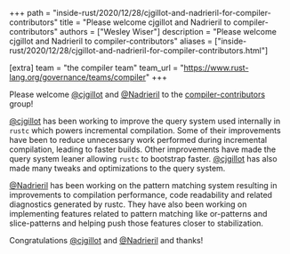 +++
path = "inside-rust/2020/12/28/cjgillot-and-nadrieril-for-compiler-contributors"
title = "Please welcome cjgillot and Nadrieril to compiler-contributors"
authors = ["Wesley Wiser"]
description = "Please welcome cjgillot and Nadrieril to compiler-contributors"
aliases = ["inside-rust/2020/12/28/cjgillot-and-nadrieril-for-compiler-contributors.html"]

[extra]
team = "the compiler team"
team_url = "https://www.rust-lang.org/governance/teams/compiler"
+++

Please welcome [@cjgillot] and [@Nadrieril] to the [compiler-contributors] group!

[@cjgillot] has been working to improve the query system used internally in `rustc` which powers incremental compilation.
Some of their improvements have been to reduce unnecessary work performed during incremental compilation, leading to faster builds.
Other improvements have made the query system leaner allowing `rustc` to bootstrap faster.
[@cjgillot] has also made many tweaks and optimizations to the query system.

[@Nadrieril] has been working on the pattern matching system resulting in improvements to compilation performance, code readability and related diagnostics generated by rustc.
They have also been working on implementing features related to pattern matching like or-patterns and slice-patterns and helping push those features closer to stabilization.

Congratulations [@cjgillot] and [@Nadrieril] and thanks!

[@cjgillot]: https://github.com/cjgillot
[@Nadrieril]: https://github.com/Nadrieril
[compiler-contributors]: https://rust-lang.github.io/rfcs/2689-compiler-team-contributors.html
